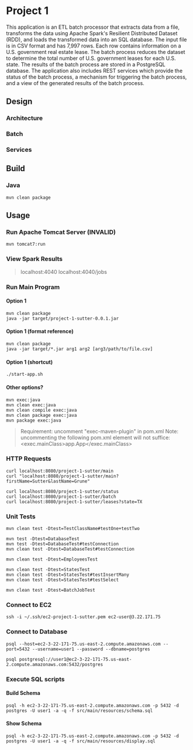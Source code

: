 # Project 1
This application is an ETL batch processor that extracts data from a file, transforms the data using Apache Spark's Resilient Distributed Dataset (RDD), and loads the transformed data into an SQL database. The input file is in CSV format and has 7,997 rows. Each row contains information on a U.S. government real estate lease. The batch process reduces the dataset to determine the total number of U.S. government leases for each U.S. state. The results of the batch process are stored in a PostgreSQL database. The application also includes REST services which provide the status of the batch process, a mechanism for triggering the batch process, and a view of the generated results of the batch process.

## Design
### Architecture
### Batch
### Services

## Build
### Java
    mvn clean package

## Usage
### Run Apache Tomcat Server (INVALID)
    mvn tomcat7:run
### View Spark Results
>localhost:4040
>localhost:4040/jobs
### Run Main Program
#### Option 1
    mvn clean package
    java -jar target/project-1-sutter-0.0.1.jar
#### Option 1 (format reference)
    mvn clean package
    java -jar target/*.jar arg1 arg2 [arg3/path/to/file.csv]
#### Option 1 (shortcut)
    ./start-app.sh
#### Other options?
    mvn exec:java
    mvn clean exec:java
    mvn clean compile exec:java
    mvn clean package exec:java
    mvn package exec:java
>Requirement: uncomment "exec-maven-plugin" in pom.xml
>Note: uncommenting the following pom.xml element will not suffice: <exec.mainClass>app.App</exec.mainClass>


### HTTP Requests

    curl localhost:8080/project-1-sutter/main
    curl "localhost:8080/project-1-sutter/main?firstName=Sutter&lastName=Grune"

    curl localhost:8080/project-1-sutter/status
    curl localhost:8080/project-1-sutter/batch
    curl localhost:8080/project-1-sutter/leases?state=TX

### Unit Tests

    mvn clean test -Dtest=TestClassName#testOne+testTwo

    mvn test -Dtest=DatabaseTest
    mvn test -Dtest=DatabaseTest#testConnection
    mvn clean test -Dtest=DatabaseTest#testConnection
    
    mvn clean test -Dtest=EmployeesTest

    mvn clean test -Dtest=StatesTest
    mvn clean test -Dtest=StatesTest#testInsertMany
    mvn clean test -Dtest=StatesTest#testSelect

    mvn clean test -Dtest=BatchJobTest

### Connect to EC2

    ssh -i ~/.ssh/ec2-project-1-sutter.pem ec2-user@3.22.171.75

### Connect to Database

    psql --host=ec2-3-22-171-75.us-east-2.compute.amazonaws.com --port=5432 --username=user1 --password --dbname=postgres

    psql postgresql://user1@ec2-3-22-171-75.us-east-2.compute.amazonaws.com:5432/postgres

### Execute SQL scripts

#### Build Schema

    psql -h ec2-3-22-171-75.us-east-2.compute.amazonaws.com -p 5432 -d postgres -U user1 -a -q -f src/main/resources/schema.sql

#### Show Schema

    psql -h ec2-3-22-171-75.us-east-2.compute.amazonaws.com -p 5432 -d postgres -U user1 -a -q -f src/main/resources/display.sql
